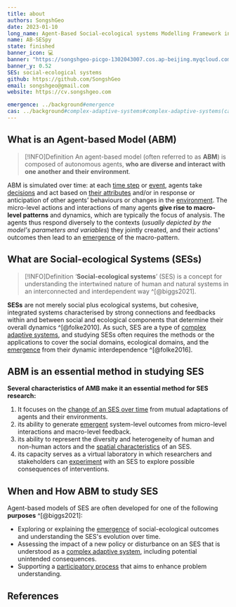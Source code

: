 ```yaml
---
title: about
authors: SongshGeo
date: 2023-01-10
long_name: Agent-Based Social-ecological systems Modelling Framework in Python
name: AB-SESpy
state: finished
banner_icon: 💻
banner: "https://songshgeo-picgo-1302043007.cos.ap-beijing.myqcloud.com/uPic/ABEGM_Banner_v1.png"
banner_y: 0.52
SES: social-ecological systems
github: https://github.com/SongshGeo
email: songshgeo@gmail.com
website: https://cv.songshgeo.com

emergence: ../background#emergence
cas: ../background#complex-adaptive-systems#complex-adaptive-systems(cas)
---
```

## What is an Agent-based Model (ABM)

> [!INFO]Definition
> An agent-based model (often referred to as **ABM**) is composed of autonomous agents, **who are diverse and interact with one another and their environment**.

ABM is simulated over time: at each [time step](#TODO) or [event](#TODO), agents take [decisions](#TODO) and act based on [their attributes](#TODO) and/or in response or anticipation of other agents’ behaviours or changes in the [environment](#TODO). The micro-level actions and interactions of many agents **give rise to macro-level patterns** and dynamics, which are typically the focus of analysis. The agents thus respond diversely to the contexts (*usually depicted by the model's parameters and variables*) they jointly created, and their actions' outcomes then lead to an [emergence]({{emergence}}) of the macro-pattern.

## What are Social-ecological Systems (SESs)
> [!INFO]Definition
> ‘**Social-ecological systems**’ (SES) is a concept for understanding the intertwined nature of human and natural systems in an interconnected and interdependent way ^[@biggs2021].

**SESs** are not merely social plus ecological systems, but cohesive, integrated systems characterised by strong connections and feedbacks within and between social and ecological components that determine their overall dynamics ^[@folke2010]. As such, SES are a type of [complex adaptive systems]({{cas}}), and studying SESs often requires the methods or the applications to cover the social domains, ecological domains, and the [emergence]({{emergence}}) from their dynamic interdependence ^[@folke2016].

## ABM is an essential method in studying SES
**Several characteristics of AMB make it an essential method for SES research:**

1. It focuses on the [change of an SES over time](#TODO) from mutual adaptations of agents and their environments.
2. its ability to generate [emergent]({{emergence}}) system-level outcomes from micro-level interactions and macro-level feedback.
3. its ability to represent the diversity and heterogeneity of human and non-human actors and the [spatial characteristics](#TODO) of an SES.
4. its capacity serves as a virtual laboratory in which researchers and stakeholders can [experiment](#TODO) with an SES to explore possible consequences of interventions.

## When and How ABM to study SES

Agent-based models of SES are often developed for one of the following **purposes** ^[@biggs2021]:

- Exploring or explaining the [emergence]({{emergence}}) of social-ecological outcomes and understanding the SES's evolution over time.
- Assessing the impact of a new policy or disturbance on an SES that is understood as a [complex adaptive system]({{cas}}), including potential unintended consequences.
- Supporting a [participatory process](#TODO) that aims to enhance problem understanding.

## References
